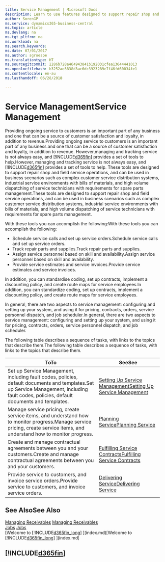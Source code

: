 ```yaml
---
title: Service Management | Microsoft Docs
description: Learn to use features designed to support repair shop and field service operations.
author: SorenGP
ms.service: dynamics365-business-central
ms.topic: article
ms.devlang: na
ms.tgt_pltfrm: na
ms.workload: na
ms.search.keywords: 
ms.date: 07/01/2017
ms.author: sgroespe
ms.translationtype: HT
ms.sourcegitcommit: 2286b728a464943841b192031cfea13644441013
ms.openlocfilehash: b3252ae3838d3ac6dc3923289e7f46fd60034fe1
ms.contentlocale: en-au
ms.lasthandoff: 06/28/2018

---
```

# <a name="service-management"></a><span data-ttu-id="73dc9-103">Service Management</span><span class="sxs-lookup"><span data-stu-id="73dc9-103">Service Management</span></span>
<span data-ttu-id="73dc9-104">Providing ongoing service to customers is an important part of any business and one that can be a source of customer satisfaction and loyalty, in addition to revenue.</span><span class="sxs-lookup"><span data-stu-id="73dc9-104">Providing ongoing service to customers is an important part of any business and one that can be a source of customer satisfaction and loyalty, in addition to revenue.</span></span> <span data-ttu-id="73dc9-105">However,managing and tracking service is not always easy, and [!INCLUDE[d365fin](includes/d365fin_md.md)] provides a set of tools to help.</span><span class="sxs-lookup"><span data-stu-id="73dc9-105">However, managing and tracking service is not always easy, and [!INCLUDE[d365fin](includes/d365fin_md.md)] provides a set of tools to help.</span></span> <span data-ttu-id="73dc9-106">These tools are designed to support repair shop and field service operations, and can be used in business scenarios such as complex customer service distribution systems, industrial service environments with bills of materials, and high volume dispatching of service technicians with requirements for spare parts management.</span><span class="sxs-lookup"><span data-stu-id="73dc9-106">These tools are designed to support repair shop and field service operations, and can be used in business scenarios such as complex customer service distribution systems, industrial service environments with bills of materials, and high volume dispatching of service technicians with requirements for spare parts management.</span></span>  

 <span data-ttu-id="73dc9-107">With these tools you can accomplish the following:</span><span class="sxs-lookup"><span data-stu-id="73dc9-107">With these tools you can accomplish the following:</span></span>  

* <span data-ttu-id="73dc9-108">Schedule service calls and set up service orders.</span><span class="sxs-lookup"><span data-stu-id="73dc9-108">Schedule service calls and set up service orders.</span></span>  
* <span data-ttu-id="73dc9-109">Track repair parts and supplies.</span><span class="sxs-lookup"><span data-stu-id="73dc9-109">Track repair parts and supplies.</span></span>  
* <span data-ttu-id="73dc9-110">Assign service personnel based on skill and availability.</span><span class="sxs-lookup"><span data-stu-id="73dc9-110">Assign service personnel based on skill and availability.</span></span>  
* <span data-ttu-id="73dc9-111">Provide service estimates and service invoices.</span><span class="sxs-lookup"><span data-stu-id="73dc9-111">Provide service estimates and service invoices.</span></span>  

<span data-ttu-id="73dc9-112">In addition, you can standardise coding, set up contracts, implement a discounting policy, and create route maps for service employees.</span><span class="sxs-lookup"><span data-stu-id="73dc9-112">In addition, you can standardize coding, set up contracts, implement a discounting policy, and create route maps for service employees.</span></span>  

<span data-ttu-id="73dc9-113">In general, there are two aspects to service management: configuring and setting up your system, and using it for pricing, contracts, orders, service personnel dispatch, and job scheduler.</span><span class="sxs-lookup"><span data-stu-id="73dc9-113">In general, there are two aspects to service management: configuring and setting up your system, and using it for pricing, contracts, orders, service personnel dispatch, and job scheduler.</span></span>  

<span data-ttu-id="73dc9-114">The following table describes a sequence of tasks, with links to the topics that describe them.</span><span class="sxs-lookup"><span data-stu-id="73dc9-114">The following table describes a sequence of tasks, with links to the topics that describe them.</span></span>   

|<span data-ttu-id="73dc9-115">**To**</span><span class="sxs-lookup"><span data-stu-id="73dc9-115">**To**</span></span>|<span data-ttu-id="73dc9-116">**See**</span><span class="sxs-lookup"><span data-stu-id="73dc9-116">**See**</span></span>|  
|------------|-------------|  
|<span data-ttu-id="73dc9-117">Set up Service Management, including fault codes, policies, default documents and templates.</span><span class="sxs-lookup"><span data-stu-id="73dc9-117">Set up Service Management, including fault codes, policies, default documents and templates.</span></span>|[<span data-ttu-id="73dc9-118">Setting Up Service Management</span><span class="sxs-lookup"><span data-stu-id="73dc9-118">Setting Up Service Management</span></span>](service-setup-service.md)|  
|<span data-ttu-id="73dc9-119">Manage service pricing, create service items, and understand how to monitor progress.</span><span class="sxs-lookup"><span data-stu-id="73dc9-119">Manage service pricing, create service items, and understand how to monitor progress.</span></span>|[<span data-ttu-id="73dc9-120">Planning Service</span><span class="sxs-lookup"><span data-stu-id="73dc9-120">Planning Service</span></span>](service-plan-service.md)|  
|<span data-ttu-id="73dc9-121">Create and manage contractual agreements between you and your customers.</span><span class="sxs-lookup"><span data-stu-id="73dc9-121">Create and manage contractual agreements between you and your customers.</span></span>|[<span data-ttu-id="73dc9-122">Fulfilling Service Contracts</span><span class="sxs-lookup"><span data-stu-id="73dc9-122">Fulfilling Service Contracts</span></span>](service-fulfill-service-contracts.md)|  
|<span data-ttu-id="73dc9-123">Provide service to customers, and invoice service orders.</span><span class="sxs-lookup"><span data-stu-id="73dc9-123">Provide service to customers, and invoice service orders.</span></span>|[<span data-ttu-id="73dc9-124">Delivering Service</span><span class="sxs-lookup"><span data-stu-id="73dc9-124">Delivering Service</span></span>](service-deliver-service.md)|  

## <a name="see-also"></a><span data-ttu-id="73dc9-125">See Also</span><span class="sxs-lookup"><span data-stu-id="73dc9-125">See Also</span></span>  
<span data-ttu-id="73dc9-126">[Managing Receivables](receivables-manage-receivables.md) </span><span class="sxs-lookup"><span data-stu-id="73dc9-126">[Managing Receivables](receivables-manage-receivables.md) </span></span>  
<span data-ttu-id="73dc9-127">[Jobs](projects-how-create-jobs.md) </span><span class="sxs-lookup"><span data-stu-id="73dc9-127">[Jobs](projects-how-create-jobs.md) </span></span>  
<span data-ttu-id="73dc9-128">[Welcome to [!INCLUDE[d365fin_long](includes/d365fin_long_md.md)] ](index.md)</span><span class="sxs-lookup"><span data-stu-id="73dc9-128">[Welcome to [!INCLUDE[d365fin_long](includes/d365fin_long_md.md)] ](index.md)</span></span>

## [!INCLUDE[d365fin](includes/free_trial_md.md)]  
 

